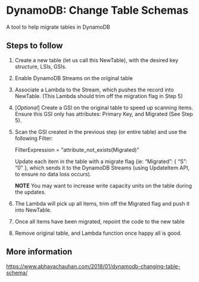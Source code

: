 # DynamoDB: Change Table Schemas
A tool to help migrate tables in DynamoDB

## Steps to follow


1. Create a new table (let us call this NewTable), with the desired key structure, LSIs, GSIs.
2. Enable DynamoDB Streams on the original table
3. Associate a Lambda to the Stream, which pushes the record into NewTable. (This Lambda should trim off the migration flag in Step 5)
4. [*Optional*] Create a GSI on the original table to speed up scanning items. Ensure this GSI only has attributes: Primary Key, and Migrated (See Step 5).
5. Scan the GSI created in the previous step (or entire table) and use the following Filter:

    FilterExpression = "attribute_not_exists(Migrated)"

    Update each item in the table with a migrate flag (ie: “Migrated”: { “S”: “0” }, which sends it to the DynamoDB Streams (using UpdateItem API, to ensure no data loss occurs).

    **NOTE** You may want to increase write capacity units on the table during the updates.
6. The Lambda will pick up all items, trim off the Migrated flag and push it into NewTable.
7. Once all items have been migrated, repoint the code to the new table
8. Remove original table, and Lambda function once happy all is good.

## More information

https://www.abhayachauhan.com/2018/01/dynamodb-changing-table-schema/
